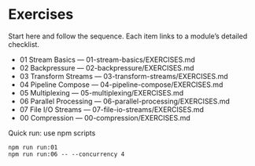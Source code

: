 # Exercises

Start here and follow the sequence. Each item links to a module’s detailed checklist.

- 01 Stream Basics — 01-stream-basics/EXERCISES.md
- 02 Backpressure — 02-backpressure/EXERCISES.md
- 03 Transform Streams — 03-transform-streams/EXERCISES.md
- 04 Pipeline Compose — 04-pipeline-compose/EXERCISES.md
- 05 Multiplexing — 05-multiplexing/EXERCISES.md
- 06 Parallel Processing — 06-parallel-processing/EXERCISES.md
- 07 File I/O Streams — 07-file-io-streams/EXERCISES.md
- 00 Compression — 00-compression/EXERCISES.md

Quick run: use npm scripts

```
npm run run:01
npm run run:06 -- --concurrency 4
```

